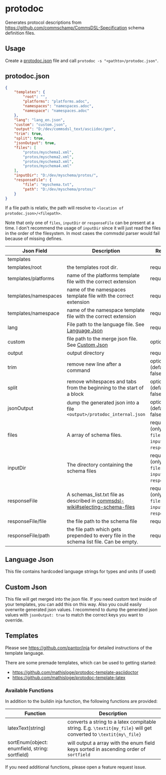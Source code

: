 # protodoc

Generates protocol descriptions from https://github.com/commschamp/CommsDSL-Specification schema definition files.

## Usage

Create a [protodoc.json](#protodocjson) file and call `protodoc -s "<pathto>/protodoc.json"`.



## protodoc.json
```json
{
    "templates": {
        "root": "",
        "platforms": "platforms.adoc",
        "namespaces": "namespaces.adoc",
        "namespace": "namespaces.adoc"
    },
    "lang": "lang_en.json",
    "custom": "custom.json",
    "output": "D:/dev/commsdsl_text/asciidoc/gen",
    "trim": true,
    "split": true,
    "jsonOutput": true,
    "files": [
        "protos/myschema1.xml",
        "protos/myschema2.xml",
        "protos/myschema3.xml",
        "protos/myschema4.xml"
    ],
    "inputDir": "D:/dev/myschema/protos/",
    "responseFile": {
        "file": "myschema.txt",
        "path": "D:/dev/myschema/protos/"
    }
}
```

If a file path is relativ, the path will resolve to `<location of protodoc.json>/<filepath>`.

Note that only one of `files`, `inputDir` or `responseFile` can be present at a time.
I don't recommend the usage of `inputDir` since it will just read the files in the order of the filesystem. In most cases the commsdsl parser would fail because of missing defines.



| Json Field          | Description   | Required   |
| ------------------- | ------------- |----|
| templates           | ||
| templates/root      | the templates root dir.       |required|
| templates/platforms | name of the platforms template file with the correct extension      |required|
| templates/namespaces| name of the namespaces template file with the correct extension      |required|
| templates/namespace | name of the namespace template file with the correct extension      |required|
| lang                | File path to the language file. See [Language Json](#language-json)      |required|
| custom              | file path to the merge json file. See [Custom Json](#custom-json)      |optional|
| output              | output directory      |required|
| trim                | remove new line after a command |optional (default: false)|
| split               | remove whitespaces and tabs from the beginning to the start of a block |optional (default: false)|
| jsonOutput          | dump the generated json into a file `<output>/protodoc_internal.json`       |optional (default: false)|
| files               | A array of schema files.      | required (only on of `files`, `inputDir` or `responseFile`) |
| inputDir            | The directory containing the schema files     | required (only on of `files`, `inputDir` or `responseFile`) |
| responseFile        | A schemas_list.txt file as described in [commsdsl-wiki#selecting-schema-files](https://github.com/commschamp/commsdsl/blob/master/doc/Manual_commsdsl2comms.md#selecting-schema-files)     | required (only on of `files`, `inputDir` or `responseFile`) |
| responseFile/file   | the file path to the schema file      | required |
| responseFile/path   | the file path which gets prepended to every file in the schema list file. Can be empty.      | required |


## Language Json
This file contains hardcoded language strings for types and units (if used)

## Custom Json

This file will get merged into the json file. If you need custom text inside of your templates, you can add this on this way. Also you could easily overwrite generated json values.
I recommend to dump the generated json values with `jsonOutput: true` to match the correct keys you want to override.



## Templates

Please see https://github.com/pantor/inja for detailed instructions of the template language.

There are some premade templates, which can be used to getting started:

* https://github.com/mathisloge/protodoc-template-asciidoctor
* https://github.com/mathisloge/protodoc-template-latex

### Available Functions

In addition to the buildin inja function, the following functions are provided: 

| Function            | Description     | 
| ------------------- | ------------- |
| latexText(string) | converts a string to a latex compitable string. E.g. `\textit{my_file}` will get converted to `\textit{my\_file}` | 
| sortEnum(object: enumfield, string: sortfield) | will output a array with the enum field keys sorted in ascending order of `sortfield`|

If you need additional functions, please open a feature request issue.
